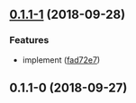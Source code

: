 <a name="0.1.1-1"></a>
## [0.1.1-1](https://github.com/thonatos/Yordles/compare/v0.1.1-0...v0.1.1-1) (2018-09-28)


### Features

* implement ([fad72e7](https://github.com/thonatos/Yordles/commit/fad72e7))



<a name="0.1.1-0"></a>
## 0.1.1-0 (2018-09-27)



